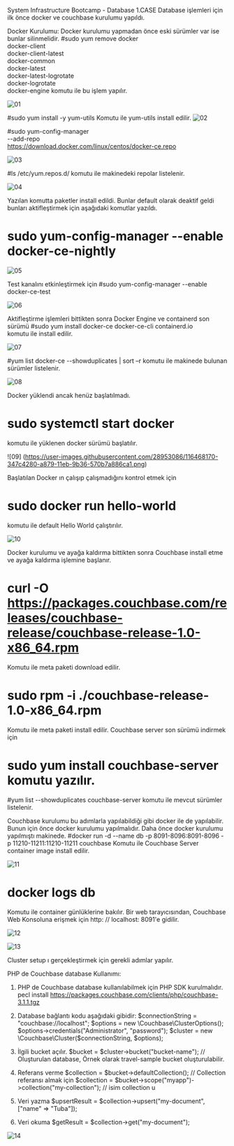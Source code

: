 System Infrastructure Bootcamp - Database
1.CASE
Database işlemleri için ilk önce docker ve couchbase kurulumu yapıldı. 

Docker Kurulumu: 
Docker kurulumu yapmadan önce eski sürümler var ise bunlar silinmelidir.
#sudo yum remove docker \
                  docker-client \
                  docker-client-latest \
                  docker-common \
                  docker-latest \
                  docker-latest-logrotate \
                  docker-logrotate \
                  docker-engine
komutu ile bu işlem yapılır.

![01](https://user-images.githubusercontent.com/28953086/116467866-da7b7d00-a878-11eb-947c-7eb1120d7096.png)


#sudo yum install -y yum-utils 
Komutu ile yum-utils install edilir.
![02](https://user-images.githubusercontent.com/28953086/116467908-e6673f00-a878-11eb-8467-3507305daa5d.png)


#sudo yum-config-manager \
    --add-repo \
    https://download.docker.com/linux/centos/docker-ce.repo
    
![03](https://github.com/tubakoc/DatabaseBootcamp/issues/3)


#ls /etc/yum.repos.d/
komutu ile makinedeki repolar listelenir. 

![04](https://github.com/tubakoc/DatabaseBootcamp/issues/4)


Yazılan komutta paketler install edildi. Bunlar default olarak deaktif geldi bunları aktifleştirmek için aşağıdaki komutlar yazıldı.


# sudo yum-config-manager --enable docker-ce-nightly

![05](https://user-images.githubusercontent.com/28953086/116468037-0dbe0c00-a879-11eb-9bb4-8345f4d4ba56.png)



Test kanalını etkinleştirmek için 
#sudo yum-config-manager --enable docker-ce-test

![06](https://user-images.githubusercontent.com/28953086/116468078-1a426480-a879-11eb-9e11-f0a6d536cf5b.png)


Aktifleştirme işlemleri bittikten sonra Docker Engine ve containerd son sürümü 
#sudo yum install docker-ce docker-ce-cli containerd.io  
komutu ile install edilir. 

![07](https://user-images.githubusercontent.com/28953086/116468106-21697280-a879-11eb-948a-f4796287f1f3.png)


#yum list docker-ce --showduplicates | sort –r  komutu ile makinede bulunan sürümler listelenir.

![08](https://github.com/tubakoc/DatabaseBootcamp/issues/8)


Docker yüklendi ancak henüz başlatılmadı.
# sudo systemctl start docker 
komutu ile yüklenen docker sürümü başlatılır.

![09] (https://user-images.githubusercontent.com/28953086/116468170-347c4280-a879-11eb-9b36-570b7a886ca1.png)


Başlatılan Docker ın çalışıp çalışmadığını kontrol etmek için 
# sudo docker run hello-world
komutu ile default Hello World çalıştırılır.

![10](https://user-images.githubusercontent.com/28953086/116468196-3ba35080-a879-11eb-8060-447540a20380.png)


Docker kurulumu ve ayağa kaldırma bittikten sonra Couchbase install etme ve ayağa kaldırma işlemine başlanır.

# curl -O https://packages.couchbase.com/releases/couchbase-release/couchbase-release-1.0-x86_64.rpm
Komutu ile meta paketi download edilir.
# sudo rpm -i ./couchbase-release-1.0-x86_64.rpm
Komutu ile meta paketi install edilir.
Couchbase server son sürümü indirmek için 
# sudo yum install couchbase-server komutu yazılır.
#yum list --showduplicates couchbase-server komutu ile mevcut sürümler listelenir.

Couchbase kurulumu bu adımlarla yapılabildiği gibi docker ile de yapılabilir.
Bunun için önce docker kurulumu yapılmalıdır. Daha önce docker kurulumu yapılmıştı makinede.
#docker run -d --name db -p 8091-8096:8091-8096 -p 11210-11211:11210-11211 couchbase
Komutu ile Couchbase Server container image install edilir.

![11](https://user-images.githubusercontent.com/28953086/116468222-42ca5e80-a879-11eb-96a7-6f50e41ff1bb.png)


# docker logs db
Komutu ile container günlüklerine bakılır.
Bir web tarayıcısından, Couchbase Web Konsoluna erişmek için http: // localhost: 8091'e gidilir.

![12](https://user-images.githubusercontent.com/28953086/116468279-54ac0180-a879-11eb-9691-8e00372afe8d.PNG)




![13](https://user-images.githubusercontent.com/28953086/116468339-67263b00-a879-11eb-8c6e-2146eaa967b7.jpeg)

Cluster setup ı gerçekleştirmek için gerekli adımlar yapılır.


PHP de Couchbase database Kullanımı:
1.	PHP de Couchbase database kullanılabilmek için PHP SDK kurulmalıdır. 
pecl install https://packages.couchbase.com/clients/php/couchbase-3.1.1.tgz


2.	Database bağlantı kodu aşağıdaki gibidir:
$connectionString = "couchbase://localhost";
$options = new \Couchbase\ClusterOptions();
$options->credentials("Administrator", "password");
$cluster = new \Couchbase\Cluster($connectionString, $options);

3.	İlgili bucket açılır. 
$bucket = $cluster->bucket("bucket-name"); // Oluşturulan database, Örnek olarak travel-sample bucket oluşturulabilir.

4.	Referans verme
$collection = $bucket->defaultCollection(); // Collection referansı almak için
$collection = $bucket->scope("myapp")->collection("my-collection"); // isim collection u 

5.	Veri yazma
$upsertResult = $collection->upsert("my-document", ["name" => "Tuba"]);

6.	Veri okuma
$getResult = $collection->get("my-document");


![14](https://github.com/tubakoc/DatabaseBootcamp/issues/13)





